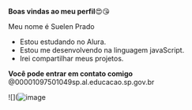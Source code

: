 **Boas vindas ao meu perfil**😍😘

Meu nome é Suelen Prado

* Estou estudando no Alura.
* Estou me desenvolvendo na linguagem javaScript.
* Irei compartilhar meus projetos.

**Você pode entrar em contato comigo**
@00001097501049sp.al.educacao.sp.gov.br


![](![image](https://github.com/user-attachments/assets/01341acb-d1a8-4f99-9c86-c3aed3bd220c)

